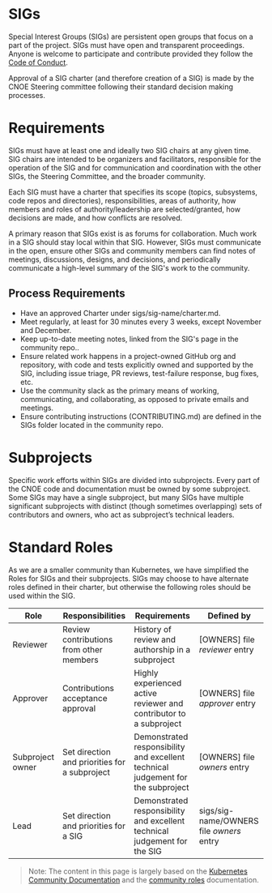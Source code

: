 # SIGs

Special Interest Groups (SIGs) are persistent open groups that focus on a part of the project. SIGs must have open and transparent proceedings. Anyone is welcome to participate and contribute provided they follow the [Code of Conduct](CODE-OF-CONDUCT.md).

Approval of a SIG charter (and therefore creation of a SIG) is made by the CNOE Steering committee following their standard decision making processes.

# Requirements

SIGs must have at least one and ideally two SIG chairs at any given time. SIG chairs are intended to be organizers and facilitators, responsible for the operation of the SIG and for communication and coordination with the other SIGs, the Steering Committee, and the broader community.

Each SIG must have a charter that specifies its scope (topics, subsystems, code repos and directories), responsibilities, areas of authority, how members and roles of authority/leadership are selected/granted, how decisions are made, and how conflicts are resolved.

A primary reason that SIGs exist is as forums for collaboration. Much work in a SIG should stay local within that SIG. However, SIGs must communicate in the open, ensure other SIGs and community members can find notes of meetings, discussions, designs, and decisions, and periodically communicate a high-level summary of the SIG's work to the community.

## Process Requirements

- Have an approved Charter under sigs/sig-name/charter.md.
- Meet regularly, at least for 30 minutes every 3 weeks, except November and
  December.
- Keep up-to-date meeting notes, linked from the SIG's page in the community
  repo..
- Ensure related work happens in a project-owned GitHub org and repository,
  with code and tests explicitly owned and supported by the SIG, including
  issue triage, PR reviews, test-failure response, bug fixes, etc.
- Use the community slack as the primary means of working, communicating,
  and collaborating, as opposed to private emails and meetings.
- Ensure contributing instructions (CONTRIBUTING.md) are defined in the SIGs
  folder located in the community repo.

# Subprojects

Specific work efforts within SIGs are divided into subprojects. Every part of the CNOE code and documentation must be owned by some subproject. Some SIGs may have a single subproject, but many SIGs have multiple significant subprojects with distinct (though sometimes overlapping) sets of contributors and owners, who act as subproject’s technical leaders.

# Standard Roles

As we are a smaller community than Kubernetes, we have simplified the Roles for SIGs and their subprojects. SIGs may choose to have alternate roles defined in their charter, but otherwise the following roles should be used within the SIG.


| Role | Responsibilities | Requirements | Defined by |
| -----| ---------------- | ------------ | -------|
| Reviewer | Review contributions from other members | History of review and authorship in a subproject | [OWNERS] file *reviewer* entry |
| Approver | Contributions acceptance approval| Highly experienced active reviewer and contributor to a subproject | [OWNERS] file *approver* entry|
| Subproject owner | Set direction and priorities for a subproject | Demonstrated responsibility and excellent technical judgement for the subproject | [OWNERS] file *owners* entry |
| Lead | Set direction and priorities for a SIG | Demonstrated responsibility and excellent technical judgement for the SIG | sigs/sig-name/OWNERS file *owners* entry |


> Note: The content in this page is largely based on the [Kubernetes Community Documentation](https://github.com/kubernetes/community/blob/master/README.md) and the [community roles](https://github.com/kubernetes/community/blob/master/community-membership.md) documentation.